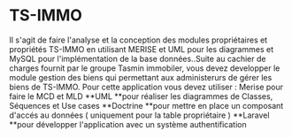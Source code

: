 # TS-IMMO
Il s'agit de faire l'analyse et la conception  des modules propriétaires  et propriétés TS-IMMO en utilisant MERISE et UML pour les diagrammes et MySQL pour l'implémentation de la base données..Suite au cachier de charges fournit par le groupe Tasmin immobiler, vous devez developper le module gestion des biens qui permettant aux administerurs de gérer les biens de TS-IMMO.  Pour cette application vous devez utiliser :      Merise pour faire le MCD et MLD     **UML **pour réaliser les diagrammes de Classes, Séquences et Use cases     **Doctrine **pour mettre en place un composant d'accés au données ( uniquement pour la table propriétaire )     **Laravel **pour développer l'application avec un système authentification

